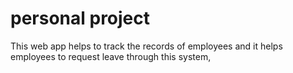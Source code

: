 # personal project

This web app helps to track the records of employees and it helps employees to request leave through this system,
